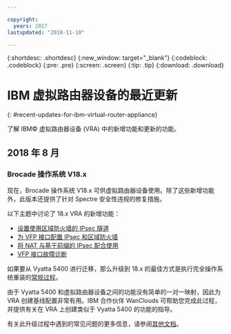 ```yaml
---

copyright:
  years: 2017
lastupdated: "2018-11-10"

---
```


{:shortdesc: .shortdesc}
{:new_window: target="_blank"}
{:codeblock: .codeblock}
{:pre: .pre}
{:screen: .screen}
{:tip: .tip}
{:download: .download}


# IBM 虚拟路由器设备的最近更新
{: #recent-updates-for-ibm-virtual-router-appliance}

了解 IBM© 虚拟路由器设备 (VRA) 中的新增功能和更新的功能。

## 2018 年 8 月
### Brocade 操作系统 V18.x
现在，Brocade 操作系统 V18.x 可供虚拟路由器设备使用。除了这些新增功能外，此版本还提供了针对 Spectre 安全性违规的修复措施。 

以下主题中讨论了 18.x VRA 的新增功能：

* [设置使用区域防火墙的 IPsec 隧道](/docs/infrastructure/virtual-router-appliance?topic=virtual-router-appliance-setting-up-an-ipsec-tunnel-that-works-with-zone-firewalls)
* [为 VFP 接口配置 IPsec 和区域防火墙](/docs/infrastructure/virtual-router-appliance?topic=virtual-router-appliance-configuring-a-vfp-interface-with-ipsec-and-zone-firewalls)
* [将 NAT 与基于前缀的 IPsec 配合使用](/docs/infrastructure/virtual-router-appliance?topic=virtual-router-appliance-using-nat-with-prefix-based-ipsec)
* [VFP 接口故障诊断](/docs/infrastructure/virtual-router-appliance?topic=virtual-router-appliance-troubleshooting-your-vfp-interface)

如果要从 Vyatta 5400 进行迁移，那么升级到 18.x 的最佳方式是执行完全操作系统重装的[常规过程](/docs/infrastructure/virtual-router-appliance?topic=virtual-router-appliance-upgrading-the-os)。

由于 Vyatta 5400 和虚拟路由器设备之间的功能没有简单的一对一映射，因此为 VRA 创建基线配置非常有用。IBM 合作伙伴 WanClouds 可帮助您完成此过程，并提供有关在 VRA 上创建类似于 Vyatta 5400 的功能的指导。

有关此升级过程中遇到的常见问题的更多信息，请参阅[其他文档](/docs/infrastructure/virtual-router-appliance?topic=virtual-router-appliance-vyatta-5400-common-migration-issues)。


